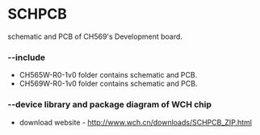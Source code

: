 # SCHPCB
schematic and PCB of CH569's Development board.

### --include
* CH565W-R0-1v0 folder contains schematic and PCB.
* CH569W-R0-1v0 folder contains schematic and PCB.

### --device library and package diagram of WCH chip 
* download website - http://www.wch.cn/downloads/SCHPCB_ZIP.html
